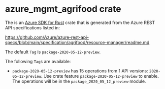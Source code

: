 # azure_mgmt_agrifood crate

The is an [Azure SDK for Rust](https://github.com/Azure/azure-sdk-for-rust) crate that is generated from the Azure REST API specifications listed in:

https://github.com/Azure/azure-rest-api-specs/blob/main/specification/agrifood/resource-manager/readme.md

The default `Tag` is `package-2020-05-12-preview`.

The following `Tag`s are available:

- `package-2020-05-12-preview` has 15 operations from 1 API versions: `2020-05-12-preview`. Use crate feature `package-2020-05-12-preview` to enable. The operations will be in the `package_2020_05_12_preview` module.